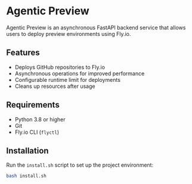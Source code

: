 # Agentic Preview

Agentic Preview is an asynchronous FastAPI backend service that allows users to deploy preview environments using Fly.io.

## Features

- Deploys GitHub repositories to Fly.io
- Asynchronous operations for improved performance
- Configurable runtime limit for deployments
- Cleans up resources after usage

## Requirements

- Python 3.8 or higher
- Git
- Fly.io CLI (`flyctl`)

## Installation

Run the `install.sh` script to set up the project environment:

```bash
bash install.sh
```
